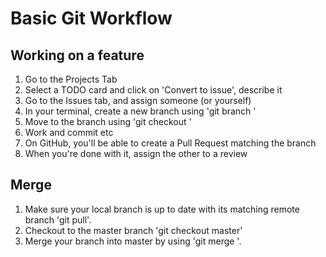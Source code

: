# Basic Git Workflow

## Working on a feature

1. Go to the Projects Tab
2. Select a TODO card and click on 'Convert to issue', describe it
3. Go to the Issues tab, and assign someone (or yourself)
4. In your terminal, create a new branch using 'git branch <nameofbranch>'
5. Move to the branch using 'git checkout <nameofbranch>'
6. Work and commit etc
7. On GitHub, you'll be able to create a Pull Request matching the branch
8. When you're done with it, assign the other to a review

## Merge
1. Make sure your local branch is up to date with its matching remote branch 'git pull'.
2. Checkout to the master branch 'git checkout master'
3. Merge your branch into master by using 'git merge <branchname>'.
